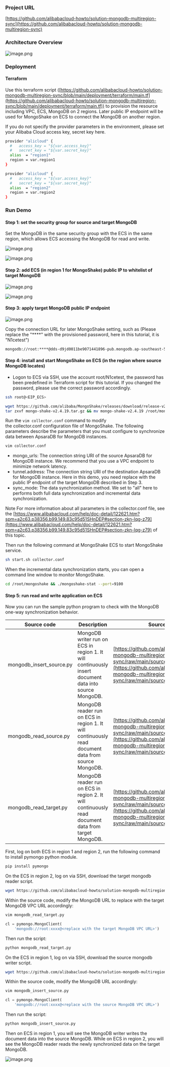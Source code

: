 ### Project URL
[https://github.com/alibabacloud-howto/solution-mongodb-multiregion-sync](https://github.com/alibabacloud-howto/solution-mongodb-multiregion-sync)


### Architecture Overview

![image.png](https://github.com/alibabacloud-howto/solution-mongodb-multiregion-sync/raw/main/images/archi-nocen.png)

### Deployment
#### Terraform

Use this terraform script ([https://github.com/alibabacloud-howto/solution-mongodb-multiregion-sync/blob/main/deployment/terraform/main.tf](https://github.com/alibabacloud-howto/solution-mongodb-multiregion-sync/blob/main/deployment/terraform/main.tf)) to provision the resource including VPC, ECS, MongoDB on 2 regions. Later public IP endpoint will be used for MongoShake on ECS to connect the MongoDB on another region.


If you do not specify the provider parameters in the environment, please set your Alibaba Cloud access key, secret key here.
```bash
provider "alicloud" {
  #   access_key = "${var.access_key}"
  #   secret_key = "${var.secret_key}"
  alias  = "region1"
  region = var.region1
}

provider "alicloud" {
  #   access_key = "${var.access_key}"
  #   secret_key = "${var.secret_key}"
  alias  = "region2"
  region = var.region2
}
```


### Run Demo
#### Step 1: set the security group for source and target MongoDB
Set the MongoDB in the same security group with the ECS in the same region, which allows ECS accessing the MongoDB for read and write.

![image.png](https://github.com/alibabacloud-howto/solution-mongodb-multiregion-sync/raw/main/images/step1_1.png)

![image.png](https://github.com/alibabacloud-howto/solution-mongodb-multiregion-sync/raw/main/images/step1_2.png)

#### Step 2: add ECS (in region 1 for MongoShake) public IP to whitelist of target MongoDB

![image.png](https://github.com/alibabacloud-howto/solution-mongodb-multiregion-sync/raw/main/images/step2_1.png)

![image.png](https://github.com/alibabacloud-howto/solution-mongodb-multiregion-sync/raw/main/images/step2_2.png)

#### Step 3: apply target MongoDB public IP endpoint

![image.png](https://github.com/alibabacloud-howto/solution-mongodb-multiregion-sync/raw/main/images/step3.png)

Copy the connection URL for later MongoShake setting, such as (Please replace the "****" with the provisioned password, here in this tutorial, it is "N1cetest")

```bash
mongodb://root:****@dds-d9jd0011be9071441896-pub.mongodb.ap-southeast-5.rds.aliyuncs.com:3717,dds-d9jd0011be9071442287-pub.mongodb.ap-southeast-5.rds.aliyuncs.com:3717/admin?replicaSet=mgset-1100731245
```

#### Step 4: install and start MongoShake on ECS (in the region where source MongoDB locates)

- Logon to ECS via SSH, use the account root/N1cetest, the password has been predefined in Terraform script for this tutorial. If you changed the password, please use the correct password accordingly.

```bash
ssh root@<EIP_ECS>
```

```bash
wget https://github.com/alibaba/MongoShake/releases/download/release-v2.4.19-20210115/mongo-shake-v2.4.19.tar.gz
tar zxvf mongo-shake-v2.4.19.tar.gz && mv mongo-shake-v2.4.19 /root/mongoshake && cd /root/mongoshake 
```
Run the `vim collector.conf` command to modify the collector.conf configuration file of MongoShake. The following parameters describe the parameters that you must configure to synchronize data between ApsaraDB for MongoDB instances.

```bash
vim collector.conf
```

- mongo_urls: The connection string URI of the source ApsaraDB for MongoDB instance. We recommend that you use a VPC endpoint to minimize network latency.
- tunnel.address: The connection string URI of the destination ApsaraDB for MongoDB instance. Here in this demo, you need replace with the public IP endpoint of the target MongoDB described in Step 3.
- sync_mode: The data synchronization method. We set to "all" here to performs both full data synchronization and incremental data synchronization.

Note For more information about all parameters in the collector.conf file, see the [https://www.alibabacloud.com/help/doc-detail/122621.htm?spm=a2c63.p38356.b99.149.83c95d51SHnDEP#section-zkn-lqg-z79](https://www.alibabacloud.com/help/doc-detail/122621.htm?spm=a2c63.p38356.b99.149.83c95d51SHnDEP#section-zkn-lqg-z79) of this topic.


Then run the following command at MongoShake ECS to start MongoShake service.

```bash
sh start.sh collector.conf
```

When the incremental data synchronization starts, you can open a command line window to monitor MongoShake.

```bash
cd /root/mongoshake && ./mongoshake-stat --port=9100
```

#### Step 5: run read and write application on ECS
Now you can run the sample python program to check with the MongoDB one-way synchronization behavior.

| Source code | Description | Source code file URL |
| --- | --- | --- |
| mongodb_insert_source.py | MongoDB writer run on ECS in region 1. It will continuously insert document data into source MongoDB. | [https://github.com/alibabacloud-howto/solution-mongodb-multiregion-sync/raw/main/source/mongodb_insert_source.py](https://github.com/alibabacloud-howto/solution-mongodb-multiregion-sync/raw/main/source/mongodb_insert_source.py) |
| mongodb_read_source.py | MongoDB reader run on ECS in region 1. It will continuously read document data from source MongoDB. | [https://github.com/alibabacloud-howto/solution-mongodb-multiregion-sync/raw/main/source/mongodb_read_source.py](https://github.com/alibabacloud-howto/solution-mongodb-multiregion-sync/raw/main/source/mongodb_read_source.py) |
| mongodb_read_target.py | MongoDB reader run on ECS in region 2. It will continuously read document data from target MongoDB. | [https://github.com/alibabacloud-howto/solution-mongodb-multiregion-sync/raw/main/source/mongodb_read_target.py](https://github.com/alibabacloud-howto/solution-mongodb-multiregion-sync/raw/main/source/mongodb_read_target.py) |


First, log on both ECS in region 1 and region 2, run the following command to install pymongo python module.

```bash
pip install pymongo
```

On the ECS in region 2, log on via SSH, download the target mongodb reader script.

```bash
wget https://github.com/alibabacloud-howto/solution-mongodb-multiregion-sync/raw/main/source/mongodb_read_target.py
```

Within the source code, modify the MongoDB URL to replace with the target MongoDB VPC URL accordingly:

```bash
vim mongodb_read_target.py
```

```python
cl = pymongo.MongoClient(
    'mongodb://root:xxxx@<replace with the target MongoDB VPC URL>')
```

Then run the script:

```python
python mongodb_read_target.py
```


On the ECS in region 1, log on via SSH, download the source mongodb writer script.

```bash
wget https://github.com/alibabacloud-howto/solution-mongodb-multiregion-sync/raw/main/source/mongodb_insert_source.py
```

Within the source code, modify the MongoDB URL accordingly:

```bash
vim mongodb_insert_source.py
```

```python
cl = pymongo.MongoClient(
    'mongodb://root:xxxx@<replace with the source MongoDB VPC URL>')
```

Then run the script:

```python
python mongodb_insert_source.py
```

Then on ECS in region 1, you will see the MongoDB writer writes the document data into the source MongoDB. While on ECS in region 2, you will see the MongoDB reader reads the newly synchronized data on the target MongoDB.

![image.png](https://github.com/alibabacloud-howto/solution-mongodb-multiregion-sync/raw/main/images/step5.png)
